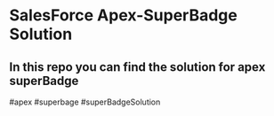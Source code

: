 # SalesForce Apex-SuperBadge Solution
## In this repo you can find the solution for apex superBadge
#apex #superbage #superBadgeSolution
